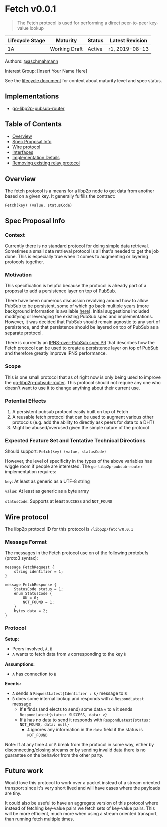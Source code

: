 # Fetch v0.0.1

> The Fetch protocol is used for performing a direct peer-to-peer key-value lookup 

| Lifecycle Stage | Maturity       | Status | Latest Revision |
|-----------------|----------------|--------|-----------------|
| 1A              | Working Draft  | Active | r1, 2019-08-13  |

Authors: [@aschmahmann]

Interest Group: [Insert Your Name Here]

[@aschmahmann]: https://github.com/aschmahmann

See the [lifecycle document][lifecycle-spec] for context about maturity level
and spec status.

[lifecycle-spec]: https://github.com/libp2p/specs/blob/master/00-framework-01-spec-lifecycle.md

## Implementations

- [go-libp2p-pubsub-router](https://github.com/libp2p/go-libp2p-pubsub-router/pull/33)

## Table of Contents

- [Overview](#overview)
- [Spec Proposal Info](#spec-proposal-info)
- [Wire protocol](#wire-protocol)
- [Interfaces](#interfaces)
- [Implementation Details](#implementation-details)
- [Removing existing relay protocol](#removing-existing-relay-protocol)

## Overview

The fetch protocol is a means for a libp2p node to get data from another based on a given key. It generally fulfills
the contract:

`Fetch(key) (value, statusCode)`

## Spec Proposal Info
### Context

Currently there is no standard protocol for doing simple data retrieval. Sometimes a small data retrieval protocol is all
that's needed to get the job done. This is especially true when it comes to augmenting or layering protocols together.

### Motivation

This specification is helpful because the protocol is already part of a proposal to add a persistence layer on top of
[PubSub](../pubsub).

There have been numerous discussion revolving around how to allow PubSub to be persistent, some of which go back multiple
years (more background information is available [here](https://github.com/libp2p/go-libp2p/issues/698)).
Initial suggestions included modifying or leveraging the existing PubSub spec and implementations.
However, it was decided that PubSub should remain agnostic to any sort of persistence,
and that persistence should be layered on top of PubSub as a separate protocol.

There is currently an [IPNS-over-PubSub spec PR](https://github.com/ipfs/specs/pull/218) that describes how the Fetch
protocol can be used to create a persistence layer on top of PubSub and therefore greatly improve IPNS performance.

### Scope

This is one small protocol that as of right now is only being used to improve the
[go-libp2p-pubsub-router](https://github.com/libp2p/go-libp2p-pubsub-router). This protocol should not require any one
who doesn't want to use it to change anything about their current use.

### Potential Effects

1. A persistent pubsub protocol easily built on top of Fetch
2. A reusable fetch protocol that can be used to augment various other protocols
(e.g. add the ability to directly ask peers for data to a DHT)
3. Might be abused/overused given the simple nature of the protocol

### Expected Feature Set and Tentative Technical Directions
 
Should support: `Fetch(key) (value, statusCode)`

However, the level of specificity in the types of the above variables has wiggle room if people are interested.
The `go-libp2p-pubsub-router` implementation requires:
 
 `key`: At least as generic as a UTF-8 string
 
 `value`: At least as generic as a byte array
 
 `statusCode`: Supports at least `SUCCESS` and `NOT_FOUND`

## Wire protocol

The libp2p protocol ID for this protocol is `/libp2p/fetch/0.0.1`

### Message Format
The messages in the Fetch protocol use on of the following protobufs (proto3 syntax):

```
message FetchRequest {
	string identifier = 1;
}

message FetchResponse {
	StatusCode status = 1;
	enum StatusCode {
		OK = 0;
		NOT_FOUND = 1;
	}
	bytes data = 2;
}
```

### Protocol

**Setup:**
- Peers involved, `A`, `B`
- `A` wants to fetch data from `B` corresponding to the key `k`

**Assumptions:**
- `A` has connection to `B`

**Events:**
- `A` sends a `RequestLatest{Identifier : k}` message to `B`
- `B` does some internal lookup and responds with a `RespondLatest` message
  - If `B` finds (and elects to send) some data `v` to `A` it sends `RespondLatest{status: SUCCESS, data: v}`
  - If `B` has no data to send it responds with `RespondLatest{status: NOT_FOUND, data: null}`
    - `A` ignores any information in the `data` field if the status is `NOT_FOUND` 

Note: If at any time `A` or `B` break from the protocol in some way, either by disconnecting/closing streams or by sending
invalid data there is no guarantee on the behavior from the other party.

## Future work

Would love this protocol to work over a packet instead of a stream oriented transport since it's very short lived and will
have cases where the payloads are tiny.

It could also be useful to have an aggregate version of this protocol where instead of fetching key-value pairs we fetch
sets of key-value pairs. This will be more efficient, much more when using a stream oriented transport, than running fetch
multiple times.